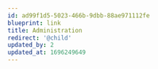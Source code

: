 ```yaml
---
id: ad99f1d5-5023-466b-9dbb-88ae971112fe
blueprint: link
title: Administration
redirect: '@child'
updated_by: 2
updated_at: 1696249649
---
```

